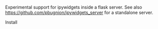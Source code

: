 Experimental support for ipywidgets inside a flask server. See also https://github.com/pbugnion/ipywidgets_server for a standalone server.

Install 